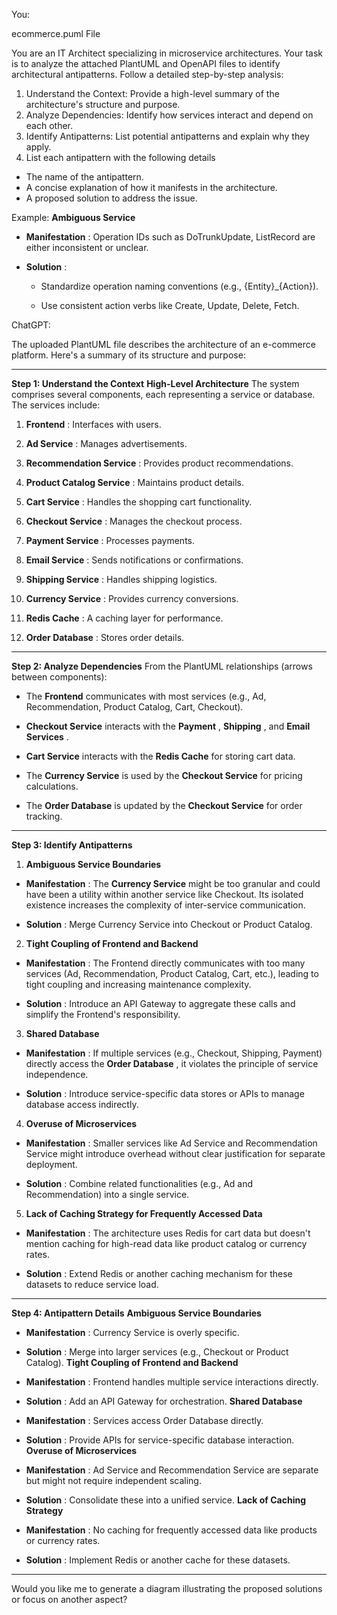 
You: 

ecommerce.puml
File

You are an IT Architect specializing in microservice architectures. Your task is to analyze the attached PlantUML and OpenAPI files to identify architectural antipatterns. 
Follow a detailed step-by-step analysis:

1. Understand the Context: Provide a high-level summary of the architecture's structure and purpose.
2. Analyze Dependencies: Identify how services interact and depend on each other.
3. Identify Antipatterns: List potential antipatterns and explain why they apply.
4. List each antipattern with the following details
 * The name of the antipattern.
 * A concise explanation of how it manifests in the architecture.
 * A proposed solution to address the issue.
 
Example:
**Ambiguous Service**   
- **Manifestation** : Operation IDs such as DoTrunkUpdate, ListRecord are either inconsistent or unclear.

- **Solution** : 
  - Standardize operation naming conventions (e.g., {Entity}_{Action}). 
  - Use consistent action verbs like Create, Update, Delete, Fetch.

ChatGPT: 

The uploaded PlantUML file describes the architecture of an e-commerce platform. Here's a summary of its structure and purpose:


---

**Step 1: Understand the Context** **High-Level Architecture** 
The system comprises several components, each representing a service or database. The services include:
 
1. **Frontend** : Interfaces with users.
 
2. **Ad Service** : Manages advertisements.
 
3. **Recommendation Service** : Provides product recommendations.
 
4. **Product Catalog Service** : Maintains product details.
 
5. **Cart Service** : Handles the shopping cart functionality.
 
6. **Checkout Service** : Manages the checkout process.
 
7. **Payment Service** : Processes payments.
 
8. **Email Service** : Sends notifications or confirmations.
 
9. **Shipping Service** : Handles shipping logistics.
 
10. **Currency Service** : Provides currency conversions.
 
11. **Redis Cache** : A caching layer for performance.
 
12. **Order Database** : Stores order details.


---

**Step 2: Analyze Dependencies** 
From the PlantUML relationships (arrows between components):
 
- The **Frontend**  communicates with most services (e.g., Ad, Recommendation, Product Catalog, Cart, Checkout).
 
- **Checkout Service**  interacts with the **Payment** , **Shipping** , and **Email Services** .
 
- **Cart Service**  interacts with the **Redis Cache**  for storing cart data.
 
- The **Currency Service**  is used by the **Checkout Service**  for pricing calculations.
 
- The **Order Database**  is updated by the **Checkout Service**  for order tracking.


---

**Step 3: Identify Antipatterns**  
1. **Ambiguous Service Boundaries**  
  - **Manifestation** : The **Currency Service**  might be too granular and could have been a utility within another service like Checkout. Its isolated existence increases the complexity of inter-service communication.
 
  - **Solution** : Merge Currency Service into Checkout or Product Catalog.
 
2. **Tight Coupling of Frontend and Backend**  
  - **Manifestation** : The Frontend directly communicates with too many services (Ad, Recommendation, Product Catalog, Cart, etc.), leading to tight coupling and increasing maintenance complexity.
 
  - **Solution** : Introduce an API Gateway to aggregate these calls and simplify the Frontend's responsibility.
 
3. **Shared Database**  
  - **Manifestation** : If multiple services (e.g., Checkout, Shipping, Payment) directly access the **Order Database** , it violates the principle of service independence.
 
  - **Solution** : Introduce service-specific data stores or APIs to manage database access indirectly.
 
4. **Overuse of Microservices**  
  - **Manifestation** : Smaller services like Ad Service and Recommendation Service might introduce overhead without clear justification for separate deployment.
 
  - **Solution** : Combine related functionalities (e.g., Ad and Recommendation) into a single service.
 
5. **Lack of Caching Strategy for Frequently Accessed Data**  
  - **Manifestation** : The architecture uses Redis for cart data but doesn't mention caching for high-read data like product catalog or currency rates.
 
  - **Solution** : Extend Redis or another caching mechanism for these datasets to reduce service load.


---

**Step 4: Antipattern Details** **Ambiguous Service Boundaries**  
- **Manifestation** : Currency Service is overly specific.
 
- **Solution** : Merge into larger services (e.g., Checkout or Product Catalog).
**Tight Coupling of Frontend and Backend**  
- **Manifestation** : Frontend handles multiple service interactions directly.
 
- **Solution** : Add an API Gateway for orchestration.
**Shared Database**  
- **Manifestation** : Services access Order Database directly.
 
- **Solution** : Provide APIs for service-specific database interaction.
**Overuse of Microservices**  
- **Manifestation** : Ad Service and Recommendation Service are separate but might not require independent scaling.
 
- **Solution** : Consolidate these into a unified service.
**Lack of Caching Strategy**  
- **Manifestation** : No caching for frequently accessed data like products or currency rates.
 
- **Solution** : Implement Redis or another cache for these datasets.


---

Would you like me to generate a diagram illustrating the proposed solutions or focus on another aspect? ​​
